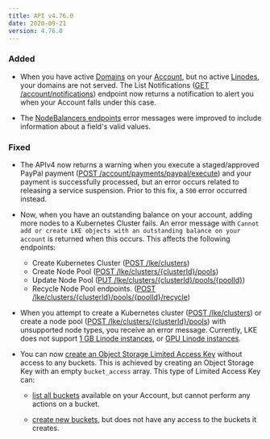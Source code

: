 ```yaml
---
title: API v4.76.0
date: 2020-09-21
version: 4.76.0
---
```


### Added

- When you have active [Domains](/docs/api/domains/#domains-list) on your [Account](/docs/api/account/#account-view), but no active [Linodes](/docs/api/linode-instances/#linodes-list), your domains are not served. The List Notifications ([GET /account/notifications](/docs/api/account/#notifications-list)) endpoint now returns a notification to alert you when your Account falls under this case.

- The [NodeBalancers endpoints](/docs/api/nodebalancers/#nodebalancers-list) error messages were improved to include information about a field's valid values.

### Fixed

- The APIv4 now returns a warning when you execute a staged/approved PayPal payment ([POST /account/payments/paypal/execute](/docs/api/account/#stagedapproved-paypal-payment-execute)) and your payment is successfully processed, but an error occurs related to releasing a service suspension. Prior to this fix, a `500` error occurred instead.

- Now, when you have an outstanding balance on your account, adding more nodes to a Kubernetes Cluster fails. An error message with `Cannot add or create LKE objects with an outstanding balance on your account` is returned when this occurs. This affects the following endpoints:
    - Create Kubernetes Cluster ([POST /lke/clusters](/docs/api/linode-kubernetes-engine-lke/#kubernetes-cluster-create))
    - Create Node Pool ([POST /lke/clusters/{clusterId}/pools](/docs/api/linode-kubernetes-engine-lke/#node-pool-create))
    - Update Node Pool ([PUT /lke/clusters/{clusterId}/pools/{poolId}](/docs/api/linode-kubernetes-engine-lke/#node-pool-update))
    - Recycle Node Pool endpoints. ([POST /lke/clusters/{clusterId}/pools/{poolId}/recycle](/docs/api/linode-kubernetes-engine-lke/#node-pool-recycle))

- When you attempt to create a Kubernetes cluster ([POST /lke/clusters](/docs/api/linode-kubernetes-engine-lke/#kubernetes-cluster-create)) or create a node pool ([POST /lke/clusters/{clusterId}/pools](/docs/api/linode-kubernetes-engine-lke/#node-pool-create)) with unsupported node types, you receive an error message. Currently, LKE does not support [1 GB Linode instances](https://www.linode.com/products/shared/), or [GPU Linode instances](https://www.linode.com/products/gpu/).

- You can now [create an Object Storage Limited Access Key](/docs/api/object-storage/#object-storage-key-create) without access to any buckets. This is achieved by creating an Object Storage Key with an empty `bucket_access` array. This type of Limited Access Key can:

    - [list all buckets](/docs/api/object-storage/#object-storage-buckets-list) available on your Account, but cannot perform any actions on a bucket.

    - [create new buckets](/docs/api/object-storage/#object-storage-bucket-create), but does not have any access to the buckets it creates.